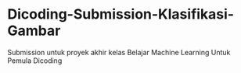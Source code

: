 # Dicoding-Submission-Klasifikasi-Gambar
Submission untuk proyek akhir kelas Belajar Machine Learning Untuk Pemula Dicoding
